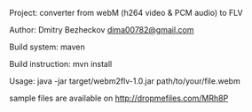 Project: converter from webM (h264 video & PCM audio) to FLV

Author: Dmitry Bezheckov dima00782@gmail.com

Build system: maven

Build instruction: mvn install

Usage: java -jar target/webm2flv-1.0.jar path/to/your/file.webm

sample files are available on http://dropmefiles.com/MRh8P
